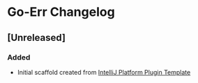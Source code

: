 <!-- Keep a Changelog guide -> https://keepachangelog.com -->

# Go-Err Changelog

## [Unreleased]
### Added
- Initial scaffold created from [IntelliJ Platform Plugin Template](https://github.com/JetBrains/intellij-platform-plugin-template)
